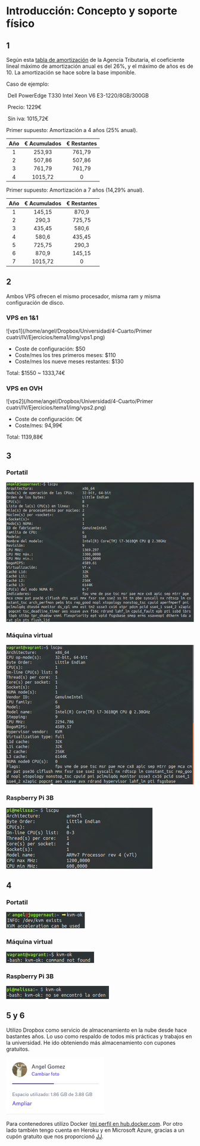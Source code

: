 # Introducción: Concepto y soporte físico

## 1

Según esta [tabla de amortización](https://www.agenciatributaria.es/AEAT.internet/Inicio/Ayuda/Manuales__Folletos_y_Videos/Manuales_practicos/_Ayuda_Folleto_Actividades_economicas/3__Impuesto_sobre_la_Renta_de_las_Personas_Fisicas/3_5_Estimacion_directa_simplificada/3_5_4__Tabla_de_amortizacion_simplificada/3_5_4__Tabla_de_amortizacion_simplificada.html) de la Agencia Tributaria, el coeficiente lineal máximo de amortización anual es del 26%, y el máximo de años es de 10. La amortización se hace sobre la base imponible.



Caso de ejemplo:

​	Dell PowerEdge T330 Intel Xeon V6 E3-1220/8GB/300GB

​	Precio: 1229€

​	Sin iva: 1015,72€



Primer supuesto: Amortización a 4 años (25% anual).

| Año  | € Acumulados | € Restantes |
| :--: | :----------: | :---------: |
|  1   |    253,93    |   761,79    |
|  2   |    507,86    |   507,86    |
|  3   |    761,79    |   761,79    |
|  4   |   1015,72    |      0      |



Primer supuesto: Amortización a 7 años (14,29% anual).

| Año  | € Acumulados | € Restantes |
| :--: | :----------: | :---------: |
|  1   |    145,15    |    870,9    |
|  2   |    290,3     |   725,75    |
|  3   |    435,45    |    580,6    |
|  4   |    580,6     |   435,45    |
|  5   |    725,75    |    290,3    |
|  6   |    870,9     |   145,15    |
|  7   |   1015,72    |      0      |



## 2

Ambos VPS ofrecen el mismo procesador, misma ram y misma configuración de disco.

### VPS en 1&1

![vps1](/home/angel/Dropbox/Universidad/4-Cuarto/Primer cuatri/IV/Ejercicios/tema1/img/vps1.png)

- Coste de configuración: $50
- Coste/mes los tres primeros meses: $110
- Coste/mes los nueve meses restantes: $130

Total: $1550 ~ 1333,74€



### VPS en OVH

![vps2](/home/angel/Dropbox/Universidad/4-Cuarto/Primer cuatri/IV/Ejercicios/tema1/img/vps2.png)

- Coste de configuración: 0€
- Coste/mes: 94,99€

Total: 1139,88€



## 3

### Portatil

![lscpu_portatil](img/lscpu_portatil.png)



### Máquina virtual

![lscpu_vm](img/lscpu_vm.png)



### Raspberry Pi 3B

![lscpu_rpi3b](img/lscpu_rpi3b.png)



## 4

### Portatil

![kvm_ok_portatil](img/kvm_ok_portatil.png)



### Máquina virtual

![kvm_ok_vm](img/kvm_ok_vm.png)



### Raspberry Pi 3B

![lscpu_rpi3b](img/kvm_ok_rpi3b.png)



## 5 y 6

Utilizo Dropbox como servicio de almacenamiento en la nube desde hace bastantes años. Lo uso como respaldo de todos mis prácticas y trabajos en la universidad. He ido obteniendo más almacenamiento con cupones gratuitos.

![dropbox](img/dropbox.png)

Para contenedores utilizo Docker ([mi perfil en hub.docker.com](https://hub.docker.com/u/harvestcore). Por otro lado también tengo cuenta en Heroku y en Microsoft Azure, gracias a un cupón gratuito que nos proporcionó [JJ](https://github.com/jj).

